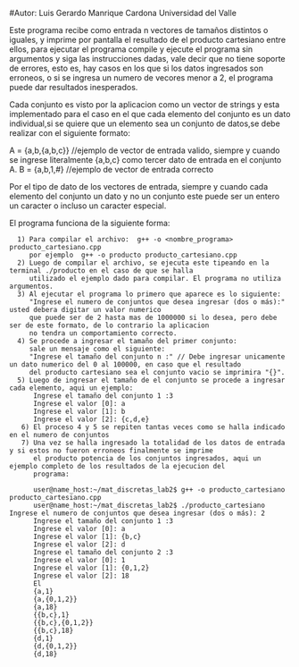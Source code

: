 #Autor: Luis Gerardo Manrique Cardona                Universidad del Valle

Este programa recibe como entrada n vectores de tamaños distintos o iguales, y imprime por pantalla el resultado
de el producto cartesiano entre ellos, para ejecutar el programa compile y ejecute el programa sin argumentos 
y siga las instrucciones dadas, vale decir que no tiene soporte de errores, esto es, hay casos en los que si los datos 
ingresados son erroneos, o si se ingresa un numero de vecores menor a 2, el programa puede dar resultados inesperados.

Cada conjunto es visto por la aplicacion como un vector de strings y esta implementado para el caso 
en el que cada elemento del conjunto es un dato individual,si se quiere que un elemento sea un conjunto de datos,se debe
realizar con el siguiente formato:

A = {a,b,{a,b,c}} //ejemplo de vector de entrada valido, siempre y cuando se ingrese literalmente {a,b,c} como
tercer dato de entrada en el conjunto A.
B = {a,b,1,#} //ejemplo de vector de entrada correcto

Por el tipo de dato de los vectores de entrada, siempre y cuando cada elemento del conjunto un dato y no un conjunto
este puede ser un entero un caracter o incluso un caracter especial.

El programa funciona de la siguiente forma:

      1) Para compilar el archivo:  g++ -o <nombre_programa> producto_cartesiano.cpp 
         por ejemplo  g++ -o producto producto_cartesiano.cpp 
      2) Luego de compilar el archivo, se ejecuta este tipeando en la terminal ./producto en el caso de que se halla 
         utilizado el ejemplo dado para compilar. El programa no utiliza argumentos.
      3) Al ejecutar el programa lo primero que aparece es lo siguiente:
         "Ingrese el numero de conjuntos que desea ingresar (dos o más):" usted debera digitar un valor numerico
         que puede ser de 2 hasta mas de 1000000 si lo desea, pero debe ser de este formato, de lo contrario la aplicacion
         no tendra un comportamiento correcto.
      4) Se procede a ingresar el tamaño del primer conjunto:
         sale un mensaje como el siguiente:
         "Ingrese el tamaño del conjunto n :" // Debe ingresar unicamente un dato numerico del 0 al 100000, en caso que el resultado
         del producto cartesiano sea el conjunto vacio se imprimira "{}".
      5) Luego de ingresar el tamaño de el conjunto se procede a ingresar cada elemento, aqui un ejemplo:
          Ingrese el tamaño del conjunto 1 :3
          Ingrese el valor [0]: a
          Ingrese el valor [1]: b
          Ingrese el valor [2]: {c,d,e}
       6) El proceso 4 y 5 se repiten tantas veces como se halla indicado en el numero de conjuntos 
       7) Una vez se halla ingresado la totalidad de los datos de entrada y si estos no fueron erroneos finalmente se imprime 
          el producto potencia de los conjuntos ingresados, aqui un ejemplo completo de los resultados de la ejecucion del
          programa:
          
          user@name_host:~/mat_discretas_lab2$ g++ -o producto_cartesiano producto_cartesiano.cpp
          user@name_host:~/mat_discretas_lab2$ ./producto_cartesiano Ingrese el numero de conjuntos que desea ingresar (dos o más): 2
          Ingrese el tamaño del conjunto 1 :3
          Ingrese el valor [0]: a
          Ingrese el valor [1]: {b,c}
          Ingrese el valor [2]: d
          Ingrese el tamaño del conjunto 2 :3
          Ingrese el valor [0]: 1
          Ingrese el valor [1]: {0,1,2}
          Ingrese el valor [2]: 18
          El 
          {a,1}
          {a,{0,1,2}}
          {a,18}
          {{b,c},1}
          {{b,c},{0,1,2}}
          {{b,c},18}
          {d,1}
          {d,{0,1,2}}
          {d,18}

          

